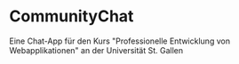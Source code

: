 # CommunityChat
Eine Chat-App für den Kurs "Professionelle Entwicklung von Webapplikationen" an der Universität St. Gallen

